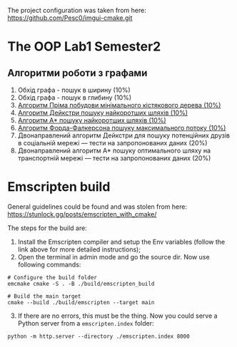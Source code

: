 The project configuration was taken from here:
https://github.com/Pesc0/imgui-cmake.git

# The OOP Lab1 Semester2
## Алгоритми роботи з графами
1. Обхід графа - пошук в ширину (10%)
2. Обхід графа - пошук в глибину (10%)
3. [Алгоритм Пріма побудови мінімального кістякового дерева (10%)](https://en.wikipedia.org/wiki/Prim%27s_algorithm)
4. [Алгоритм Дейкстри пошуку найкоротших шляхів (10%)](https://en.wikipedia.org/wiki/Dijkstra%27s_algorithm)
5. [Алгоритм A* пошуку найкоротших шляхів (10%)](https://en.wikipedia.org/wiki/A*_search_algorithm)
6. [Алгоритм Форда-Фалкерсона пошуку максимального потоку (10%)](https://en.wikipedia.org/wiki/Ford%E2%80%93Fulkerson_algorithm)
7. Двонаправлений алгоритм Дейкстри для пошуку потенційних друзів в соціальній мережі — тести на запропонованих даних (20%)
8. Двонаправлений алгоритм A* пошуку оптимального шляху на транспортній мережі — тести на запропонованих даних (20%)

# Emscripten build
General guidelines could be found and was stolen from here: 
https://stunlock.gg/posts/emscripten_with_cmake/

The steps for the build are:
1. Install the Emscripten compiler and setup the Env variables (follow the link above for more detailed instructions);
2. Open the terminal in admin mode and go the source dir. Now use following commands:
```console
# Configure the build folder
emcmake cmake -S . -B ./build/emscripten_build

# Build the main target
cmake --build ./build/emscripten --target main
```
3. If there are no errors, this must be the thing. Now you could serve a Python server from a `emscripten.index` folder:
```console
python -m http.server --directory ./emscripten.index 8000
```